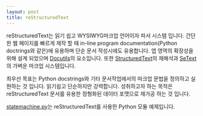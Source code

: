 ```yaml
---
layout: post
title: reStructuredText
---
```

  reStructuredText는 읽기 쉽고 WYSIWYG마크업 언어이자 파서 시스템 입니다.
  간단한 웹 페이지를 빠르게 제작 할 때 in-line program documentation(Python doctrings와 같은)에 유용하며 단순 문서 작성시에도 유용합니다.
  앱 영역의 확장성을 위해 설계 되었으며 [Docutils](http://docutils.sourceforge.net/index.html)의 요소입니다. 또한 [StructuredText]()의 재해석과 [SeText](http://docutils.sourceforge.net/mirror/setext.html)의 가벼운 마크업 시스템입니다.

  최우선 목표는 Python docstrings와 기타 문서작업에서의 마크업 문법을 정의하고 실현하는 것 입니다. 읽기쉽고 단순하지만 강력합니다.
  성취하고자 하는 목적은 reStructuredText 문서를 유용한 정형화된 데이터 포맷으로 재가공 하는 것 입니다.

  [statemachine.py](http://docutils.sourceforge.net/docutils/statemachine.py)는 reStructuredText를 사용한 Python 모듈 예제입니다.

